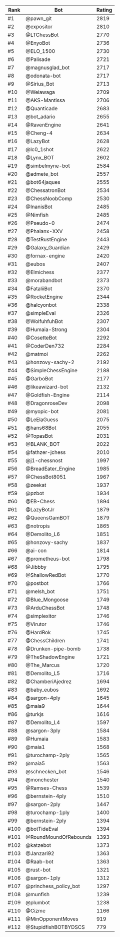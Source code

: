 Rank|Bot|Rating
---|---|---
#1|@pawn_git|2819
#2|@expositor|2810
#3|@LTChessBot|2770
#4|@EnyoBot|2736
#5|@ELO_1500|2730
#6|@Palisade|2721
#7|@magnusglad_bot|2717
#8|@odonata-bot|2717
#9|@Sirius_Bot|2713
#10|@Weiawaga|2709
#11|@AKS-Mantissa|2706
#12|@Quanticade|2683
#13|@bot_adario|2655
#14|@RavenEngine|2641
#15|@Cheng-4|2634
#16|@LazyBot|2628
#17|@lc0_1shot|2622
#18|@Lynx_BOT|2602
#19|@simbelmyne-bot|2584
#20|@admete_bot|2557
#21|@bot64jaques|2555
#22|@ChessatronBot|2534
#23|@ChessNoobComp|2530
#24|@InanisBot|2485
#25|@Nimfish|2485
#26|@Pseudo-0|2474
#27|@Phalanx-XXV|2458
#28|@TestRustEngine|2443
#29|@Galaxy_Guardian|2429
#30|@fornax-engine|2420
#31|@eubos|2407
#32|@Elmichess|2377
#33|@morabandbot|2373
#34|@FataliiBot|2370
#35|@RocketEngine|2344
#36|@halcyonbot|2338
#37|@simpleEval|2326
#38|@WolfuhfuhBot|2307
#39|@Humaia-Strong|2304
#40|@CosetteBot|2292
#41|@CoderDen732|2284
#42|@matmoi|2262
#43|@honzovy-sachy-2|2192
#44|@SimpleChessEngine|2188
#45|@GarboBot|2177
#46|@likeawizard-bot|2132
#47|@Goldfish-Engine|2114
#48|@DragonroseDev|2098
#49|@myopic-bot|2081
#50|@LeElaGuess|2075
#51|@hans68Bot|2055
#52|@TopasBot|2031
#53|@BLANK_BOT|2022
#54|@fathzer-jchess|2010
#55|@j1-chessnost|1997
#56|@BreadEater_Engine|1985
#57|@ChessBot8051|1967
#58|@zeekat|1937
#59|@pzbot|1934
#60|@EB-Chess|1894
#61|@LazyBotJr|1879
#62|@QueensGamBOT|1879
#63|@notropis|1865
#64|@Demolito_L6|1851
#65|@honzovy-sachy|1837
#66|@ai-con|1814
#67|@prometheus-bot|1798
#68|@Jibbby|1795
#69|@ShallowRedBot|1770
#70|@postbot|1766
#71|@melsh_bot|1751
#72|@Blue_Mongoose|1749
#73|@ArduChessBot|1748
#74|@simplexitor|1746
#75|@Virutor|1746
#76|@HardRok|1745
#77|@ChessChildren|1741
#78|@Drunken-pipe-bomb|1738
#79|@TheShadowEngine|1721
#80|@The_Marcus|1720
#81|@Demolito_L5|1716
#82|@ChamberiAjedrez|1694
#83|@baby_eubos|1692
#84|@sargon-4ply|1645
#85|@maia9|1644
#86|@turkjs|1616
#87|@Demolito_L4|1597
#88|@sargon-3ply|1584
#89|@Humaia|1583
#90|@maia1|1568
#91|@turochamp-2ply|1565
#92|@maia5|1563
#93|@schnecken_bot|1546
#94|@monchester|1540
#95|@Ramses-Chess|1539
#96|@bernstein-4ply|1510
#97|@sargon-2ply|1447
#98|@turochamp-1ply|1400
#99|@bernstein-2ply|1394
#100|@botTideEval|1394
#101|@RoundMoundOfRebounds|1393
#102|@katzebot|1373
#103|@Janzari92|1363
#104|@Raab-bot|1363
#105|@rust-bot|1321
#106|@sargon-1ply|1312
#107|@princhess_policy_bot|1297
#108|@munfish|1239
#109|@plumbot|1238
#110|@Cizme|1166
#111|@MinOpponentMoves|919
#112|@StupidfishBOTBYDSCS|779
